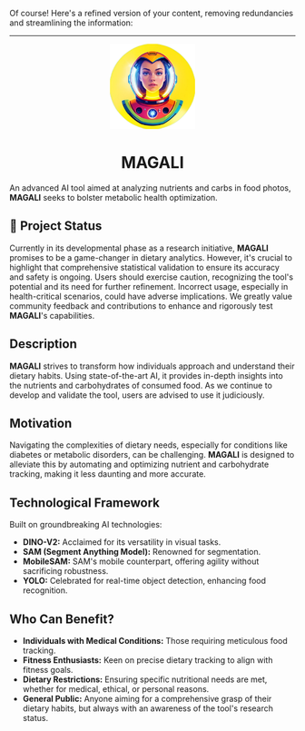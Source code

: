 Of course! Here's a refined version of your content, removing redundancies and streamlining the information:

---

<p align="center">
  <img src="magali.png" alt="MAGALI" width="150">
</p>
<h1 align="center"><strong>MAGALI</strong></h1>

An advanced AI tool aimed at analyzing nutrients and carbs in food photos, **MAGALI** seeks to bolster metabolic health optimization.

## 🚧 Project Status

Currently in its developmental phase as a research initiative, **MAGALI** promises to be a game-changer in dietary analytics. However, it's crucial to highlight that comprehensive statistical validation to ensure its accuracy and safety is ongoing. Users should exercise caution, recognizing the tool's potential and its need for further refinement. Incorrect usage, especially in health-critical scenarios, could have adverse implications. We greatly value community feedback and contributions to enhance and rigorously test **MAGALI**'s capabilities.

## Description

**MAGALI** strives to transform how individuals approach and understand their dietary habits. Using state-of-the-art AI, it provides in-depth insights into the nutrients and carbohydrates of consumed food. As we continue to develop and validate the tool, users are advised to use it judiciously.

## Motivation

Navigating the complexities of dietary needs, especially for conditions like diabetes or metabolic disorders, can be challenging. **MAGALI** is designed to alleviate this by automating and optimizing nutrient and carbohydrate tracking, making it less daunting and more accurate.

## Technological Framework

Built on groundbreaking AI technologies:
- **DINO-V2:** Acclaimed for its versatility in visual tasks.
- **SAM (Segment Anything Model):** Renowned for segmentation.
- **MobileSAM:** SAM's mobile counterpart, offering agility without sacrificing robustness.
- **YOLO:** Celebrated for real-time object detection, enhancing food recognition.

## Who Can Benefit?

- **Individuals with Medical Conditions:** Those requiring meticulous food tracking.
- **Fitness Enthusiasts:** Keen on precise dietary tracking to align with fitness goals.
- **Dietary Restrictions:** Ensuring specific nutritional needs are met, whether for medical, ethical, or personal reasons.
- **General Public:** Anyone aiming for a comprehensive grasp of their dietary habits, but always with an awareness of the tool's research status.
